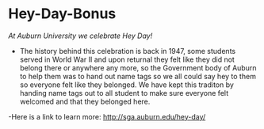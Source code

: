 # Hey-Day-Bonus
*At Auburn University we celebrate Hey Day!* 
- The history behind this celebration is back in 1947, some students served in World War II and upon returnal they felt like they did not belong there or anywhere any more, so the Government body of Auburn to help them was to hand out name tags so we all could say hey to them so everyone felt like they belonged. We have kept this traditon by handing name tags out to all student to make sure everyone felt welcomed and that they belonged here.
  
-Here is a link to learn more: http://sga.auburn.edu/hey-day/ 
